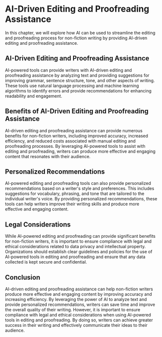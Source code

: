 AI-Driven Editing and Proofreading Assistance
=======================================================================================================

In this chapter, we will explore how AI can be used to streamline the editing and proofreading process for non-fiction writing by providing AI-driven editing and proofreading assistance.

AI-Driven Editing and Proofreading Assistance
---------------------------------------------

AI-powered tools can provide writers with AI-driven editing and proofreading assistance by analyzing text and providing suggestions for improving grammar, sentence structure, tone, and other aspects of writing. These tools use natural language processing and machine learning algorithms to identify errors and provide recommendations for enhancing readability and engagement.

Benefits of AI-Driven Editing and Proofreading Assistance
---------------------------------------------------------

AI-driven editing and proofreading assistance can provide numerous benefits for non-fiction writers, including improved accuracy, increased efficiency, and reduced costs associated with manual editing and proofreading processes. By leveraging AI-powered tools to assist with editing and proofreading, writers can produce more effective and engaging content that resonates with their audience.

Personalized Recommendations
----------------------------

AI-powered editing and proofreading tools can also provide personalized recommendations based on a writer's style and preferences. This includes suggestions for vocabulary, phrasing, and tone that are tailored to the individual writer's voice. By providing personalized recommendations, these tools can help writers improve their writing skills and produce more effective and engaging content.

Legal Considerations
--------------------

While AI-powered editing and proofreading can provide significant benefits for non-fiction writers, it is important to ensure compliance with legal and ethical considerations related to data privacy and intellectual property. Organizations should establish clear guidelines and policies for the use of AI-powered tools in editing and proofreading and ensure that any data collected is kept secure and confidential.

Conclusion
----------

AI-driven editing and proofreading assistance can help non-fiction writers produce more effective and engaging content by improving accuracy and increasing efficiency. By leveraging the power of AI to analyze text and provide personalized recommendations, writers can save time and improve the overall quality of their writing. However, it is important to ensure compliance with legal and ethical considerations when using AI-powered tools in editing and proofreading. By doing so, writers can achieve greater success in their writing and effectively communicate their ideas to their audience.
